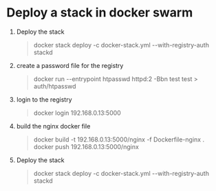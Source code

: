 # Deploy a stack in docker swarm

1. Deploy the stack

   > docker stack deploy -c docker-stack.yml --with-registry-auth stackd

2. create a password file for the registry

   > docker run --entrypoint htpasswd httpd:2 -Bbn test test > auth/htpasswd

3. login to the registry

   > docker login 192.168.0.13:5000

4. build the nginx docker file

   > docker build -t 192.168.0.13:5000/nginx -f Dockerfile-nginx .
   > docker push 192.168.0.13:5000/nginx

5. Deploy the stack

   > docker stack deploy -c docker-stack.yml --with-registry-auth stackd
